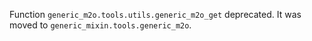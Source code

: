 Function `generic_m2o.tools.utils.generic_m2o_get` deprecated.
It was moved to `generic_mixin.tools.generic_m2o`.
